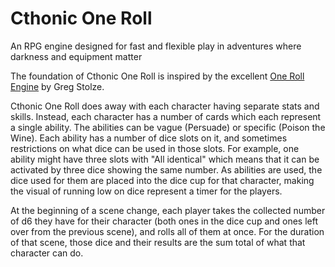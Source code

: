 # Cthonic One Roll
An RPG engine designed for fast and flexible play in adventures where darkness and equipment matter

The foundation of Cthonic One Roll is inspired by the excellent [One Roll Engine](https://en.wikipedia.org/wiki/One-Roll_Engine) by Greg Stolze.

Cthonic One Roll does away with each character having separate stats and skills. Instead, each character has a number of cards which each represent a single ability. The abilities can be vague (Persuade) or specific (Poison the Wine). Each ability has a number of dice slots on it, and sometimes restrictions on what dice can be used in those slots. For example, one ability might have three slots with "All identical" which means that it can be activated by three dice showing the same number. As abilities are used, the dice used for them are placed into the dice cup for that character, making the visual of running low on dice represent a timer for the players.

At the beginning of a scene change, each player takes the collected number of d6 they have for their character (both ones in the dice cup and ones left over from the previous scene), and rolls all of them at once. For the duration of that scene, those dice and their results are the sum total of what that character can do.

